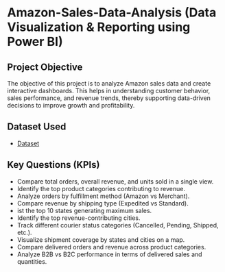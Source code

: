 # Amazon-Sales-Data-Analysis (Data Visualization & Reporting using Power BI)
## Project Objective
The objective of this project is to analyze Amazon sales data and create interactive dashboards. This helps in understanding customer behavior, sales performance, and revenue trends, thereby supporting data-driven decisions to improve growth and profitability.

## Dataset Used
- <a href="https://github.com/sabaribala2004-dataanalyst/amazon-powerbi-dashboard/blob/main/Amazon%20Sale%20Report.xlsx"> Dataset</a>

## Key Questions (KPIs)
- Compare total orders, overall revenue, and units sold in a single view.
- Identify the top product categories contributing to revenue.
- Analyze orders by fulfillment method (Amazon vs Merchant).
- Compare revenue by shipping type (Expedited vs Standard).
- ist the top 10 states generating maximum sales.
- Identify the top revenue-contributing cities.
- Track different courier status categories (Cancelled, Pending, Shipped, etc.).
- Visualize shipment coverage by states and cities on a map.
- Compare delivered orders and revenue across product categories.
- Analyze B2B vs B2C performance in terms of delivered sales and quantities.
